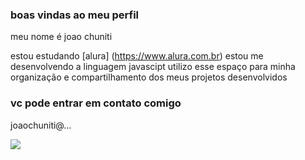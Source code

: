 ### boas vindas ao meu perfil

meu nome é joao chuniti

estou estudando [alura] (https://www.alura.com.br)
estou me desenvolvendo a linguagem javascipt
utilizo esse espaço para minha organização e compartilhamento dos meus projetos desenvolvidos

### vc pode entrar em contato comigo

joaochuniti@...



![](https://media1.tenor.com/m/mCiM7CmGGI4AAAAC/naruto.gif)
